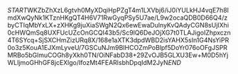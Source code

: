 $START$WKZbZhXzL6gtvh0MyXDqiHpPZgT4m1LXVbj6/iJ0iYULkHJ4vqE7h8lmdXwQyNk1KTznHKgQT4H6V71RwGyqPSy5U7ae/L9w2ocaQDB0D66Q4/zbyCTIqMbYxLX+zXHKg9juXiaSWgN2Qx6ewEwaDulnyKvQAdyCGN8sUjIXhi0cHWQmSq8UXFUcUZcOnGCQI43b5/Sc9lQ6DeJOjXG7t0TLAJigoIZhpxczn4T6SYcq+SjSXCHmZizURq8X/168e1aXTK3dpdWBD2isYAHX5sIn1G4NsYiPR0o3z5KouA1EJXmLyveU/7GSCuNJm9BIHCOZmPoBlpf5DoYr076oOFgJSPRMRBo5bGlmuCOGh8yXkh0TN/OiNFabD38+29ZvOJB5GLXU3Ew+M0D5hYjWLIjmoGHhGF8jcEXlgo/IfozMt4FEARlsbhDpqIdM2JyN$END$